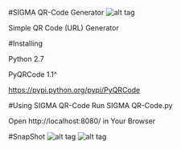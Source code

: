 #SIGMA QR-Code Generator
![alt tag](https://github-cloud.s3.amazonaws.com/assets/6103602/10565335/f466e800-7582-11e5-8af8-87aa4a37be93.png)

Simple QR Code (URL) Generator 

#Installing

Python 2.7

PyQRCode 1.1^

https://pypi.python.org/pypi/PyQRCode

#Using SIGMA QR-Code
Run SIGMA QR-Code.py 

Open http://localhost:8080/ in Your Browser

#SnapShot
![alt tag](https://github-cloud.s3.amazonaws.com/assets/6103602/10565536/9c9325c6-7587-11e5-8c96-9b9255fb11d4.PNG)
![alt tag](https://cloud.githubusercontent.com/assets/6103602/10569403/29764094-762e-11e5-91fb-7dc9bf177741.PNG)
